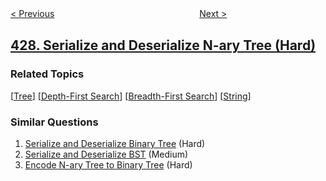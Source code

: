 <!--|This file generated by command(leetcode description); DO NOT EDIT.    |-->
<!--+----------------------------------------------------------------------+-->
<!--|@author    openset <openset.wang@gmail.com>                           |-->
<!--|@link      https://github.com/openset                                 |-->
<!--|@home      https://github.com/openset/leetcode                        |-->
<!--+----------------------------------------------------------------------+-->

[< Previous](../construct-quad-tree "Construct Quad Tree")
　　　　　　　　　　　　　　　　
[Next >](../n-ary-tree-level-order-traversal "N-ary Tree Level Order Traversal")

## [428. Serialize and Deserialize N-ary Tree (Hard)](https://leetcode.com/problems/serialize-and-deserialize-n-ary-tree "序列化和反序列化 N 叉树")



### Related Topics
  [[Tree](../../tag/tree/README.md)]
  [[Depth-First Search](../../tag/depth-first-search/README.md)]
  [[Breadth-First Search](../../tag/breadth-first-search/README.md)]
  [[String](../../tag/string/README.md)]

### Similar Questions
  1. [Serialize and Deserialize Binary Tree](../serialize-and-deserialize-binary-tree) (Hard)
  1. [Serialize and Deserialize BST](../serialize-and-deserialize-bst) (Medium)
  1. [Encode N-ary Tree to Binary Tree](../encode-n-ary-tree-to-binary-tree) (Hard)
